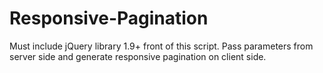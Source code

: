 # Responsive-Pagination
Must include jQuery library 1.9+ front of this script.
Pass parameters from server side and generate responsive pagination on client side.
